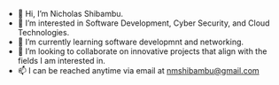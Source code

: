 - 👋 Hi, I’m Nicholas Shibambu.
- 👀 I’m interested in Software Development, Cyber Security, and Cloud Technologies.
- 🌱 I’m currently learning software developmnt and networking.
- 💞️ I’m looking to collaborate on innovative projects that align with the fields I am interested in.
- 📫 I can be reached anytime via email at nmshibambu@gmail.com 

